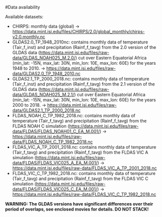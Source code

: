 #Data availability

Available datasets:
* CHIRPS: monthly data (global) -> https://data.mint.isi.edu/files/CHIRPS/2.0/global_monthly/chirps-v2.0.monthly.nc
* GLDAS2.0_TP_1948_2010nc: contains monthly data of temperature (Tair_f_inst) and precipitation (Rainf_f_tavg) from the 2.0 version of the GLDAS data (https://data.mint.isi.edu/files/raw-data/GLDAS_NOAH025_M.2.0/) cut over Eastern Equatorial Africa (min_lat: -15N, max_lat: 30N, min_lon: 10E, max_lon: 60E) for the years 1948 to 2010. -> https://data.mint.isi.edu/files/raw-data/GLDAS2.0_TP_1948_2010.nc
* GLDAS2.1_TP_2000_2018.nc: contains monthly data of temperature (Tair_f_inst) and precipitation (Rainf_f_tavg) from the 2.1 version of the GLDAS data (https://data.mint.isi.edu/files/raw-data/GLDAS_NOAH025_M.2.1/) cut over Eastern Equatorial Africa (min_lat: -15N, max_lat: 30N, min_lon: 10E, max_lon: 60E) for the years 2000 to 2018. -> https://data.mint.isi.edu/files/raw-data/GLDAS2.1_TP_2000_2018.nc
* FLDAS_NOAH_C_TP_1982_2018.nc: contains monthly data of temperature (Tair_f_tavg) and precipitation (Rainf_f_tavg) from the FLDAS NOAH C simulation (https://data.mint.isi.edu/files/raw-data/FLDAS/FLDAS_NOAH01_C_EA_M.001/) -> https://data.mint.isi.edu/files/raw-data/FLDAS_NOAH_C_TP_1982_2018.nc
* FLDAS_VIC_A_TP_2001_2018.nc: contains monthly data of temperature (Tair_f_tavg) and precipitation (Rainf_f_tavg) from the FLDAS VIC A simulation (https://data.mint.isi.edu/files/raw-data/FLDAS/FLDAS_VIC025_A_EA_M.001/) -> https://data.mint.isi.edu/files/raw-data/FLDAS_VIC_A_TP_2001_2018.nc
* FLDAS_VIC_C_TP_1982_2018.nc: contains monthly data of temperature (Tair_f_tavg) and precipitation (Rainf_f_tavg) from the FLDAS VIC C simulation (https://data.mint.isi.edu/files/raw-data/FLDAS/FLDAS_VIC025_C_EA_M.001/) -> https://data.mint.isi.edu/files/raw-data/FLDAS_VIC_C_TP_1982_2018.nc


**WARNING: The GLDAS versions have significant differences over their period of overlaps, see enclosed movies for details. DO NOT STACK!**

